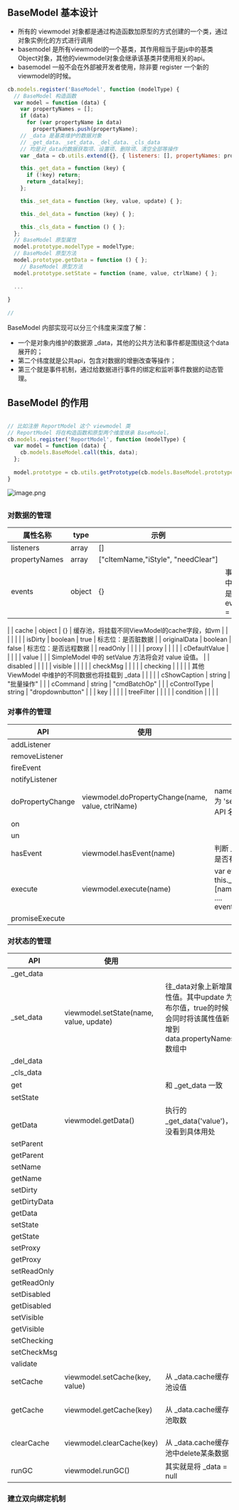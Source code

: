 <a name="jmuLV"></a>
## 
<a name="22bV8"></a>
## BaseModel 基本设计

- 所有的 viewmodel 对象都是通过构造函数加原型的方式创建的一个类，通过对象实例化的方式进行调用
- basemodel 是所有viewmodel的一个基类，其作用相当于是js中的基类Object对象，其他的viewmodel对象会继承该基类并使用相关的api。
- basemodel 一般不会在外部被开发者使用，除非要 register 一个新的 viewmodel的时候。

```javascript
cb.models.register('BaseModel', function (modelType) {
  // BaseModel 构造函数
  var model = function (data) {
    var propertyNames = [];
    if (data)
      for (var propertyName in data)
        propertyNames.push(propertyName);
    // _data 是基类维护的数据对象
    // _get_data、_set_data、_del_data、_cls_data
    // 均是对_data的数据获取项、设置项、删除项、清空全部等操作
    var _data = cb.utils.extend({}, { listeners: [], propertyNames: propertyNames, events: {}, cache: {} }, data);

    this._get_data = function (key) {
      if (!key) return;
      return _data[key];
    };

    this._set_data = function (key, value, update) { };

    this._del_data = function (key) { };

    this._cls_data = function () { };
  };
  // BaseModel 原型属性
  model.prototype.modelType = modelType;
  // BaseModel 原型方法
  model.prototype.getData = function () { };
	// BaseModel 原型方法
  model.prototype.setState = function (name, value, ctrlName) { };
  
  ...
  
}
  
// 
```

BaseModel 内部实现可以分三个纬度来深度了解：

- 一个是对象内维护的数据源 _data，其他的公共方法和事件都是围绕这个data展开的；
- 第二个纬度就是公共api，包含对数据的增删改查等操作；
- 第三个就是事件机制，通过给数据进行事件的绑定和监听事件数据的动态管理。

<a name="I1b4x"></a>
## BaseModel 的作用

```javascript

// 比如注册 ReportModel 这个 viewmodel 类
// ReportModel 将在构造函数和原型两个维度继承 BaseModel，
cb.models.register('ReportModel', function (modelType) {
  var model = function (data) {
    cb.models.BaseModel.call(this, data);
  };
  
  model.prototype = cb.utils.getPrototype(cb.models.BaseModel.prototype);
}
```

![image.png](http://design.yonyoucloud.com/static/yuque/0/2019/png/85184/1557283307991-e20d71e7-fcc9-4102-803c-b9a35ae4e8f8.png#align=left&display=inline&height=1228&name=image.png&originHeight=2456&originWidth=2512&search=&size=1841829&status=done&width=1256)
<a name="tIa1B"></a>
## 
<a name="9bnwY"></a>
### 对数据的管理


| 属性名称 | type | 示例 | 说明 |
| --- | --- | --- | --- |
| listeners | array | [] |  |
| propertyNames | array | ["cItemName,"iStyle", "needClear"] |  |
| events | object | {} | 事件队列，其中每个key都是数组。<br />events[name] = []

 |
| cache | object | {} | 缓存池，将挂载不同ViewModel的cache字段，如vm |
|  |  |  |  |
| isDirty | boolean | true | 标志位：是否脏数据 |
| originalData | boolean | false | 标志位：是否远程数据 |
| readOnly |  |  |  |
| proxy |  |  |  |
| cDefaultValue |  |  |  |
| value |  |  | SimpleModel 中的 setValue 方法将会对 value 设值。 |
| disabled |  |  |  |
| visible |  |  |  |
| checkMsg |  |  |  |
| checking |  |  |  |
| 其他 ViewModel 中维护的不同数据也将挂载到 _data |  |  |  |
| cShowCaption | string | "批量操作" |  |
| cCommand | string | "cmdBatchOp" |  |
| cControlType | string | "dropdownbutton" |  |
| key |  |  |  |
| treeFilter |  |  |  |
| condition |  |  |  |




<a name="9VcBv"></a>
### 对事件的管理


| API | 使用 |  |
| --- | --- | --- |
| addListener |  |  |
| removeListener |  |  |
| fireEvent |  |  |
| notifyListener |  |  |
| doPropertyChange | viewmodel.doPropertyChange(name, value, ctrlName) | name 为 'setDisabled'、"setState"等 API 名称， |
| on |  |  |
| un |  |  |
| hasEvent | viewmodel.hasEvent(name) | 判断 _data.events 事件队列中是否有某个事件 |
| execute | viewmodel.execute(name) | var events = this._get_data('events')[name];<br />....<br />    events.forEach() |
| promiseExecute |  |  |


<a name="ERYrQ"></a>
### 对状态的管理



| API | 使用 |  |
| --- | --- | --- |
| _get_data |  |  |
| _set_data | viewmodel.setState(name, value, update) | 往_data对象上新增属性值。其中update 为布尔值，true的时候会同时将该属性值新增到data.propertyNames 数组中 |
| _del_data |  |  |
| _cls_data |  |  |
| get |  | 和 _get_data 一致 |
| setState |  |  |
| <br />getData<br /> | viewmodel.getData() | 执行的_get_data('value')，没看到具体用处 |
| setParent |  |  |
| getParent |  |  |
| setName |  |  |
| getName |  |  |
| setDirty |  |  |
| getDirtyData |  |  |
| getData |  |  |
| setState |  |  |
| getState |  |  |
| setProxy |  |  |
| getProxy |  |  |
| setReadOnly |  |  |
| getReadOnly |  |  |
| setDisabled |  |  |
| getDisabled |  |  |
| setVisible |  |  |
| getVisible |  |  |
| setChecking |  |  |
| setCheckMsg |  |  |
| validate |  |  |
| setCache | viewmodel.setCache(key, value) | 从 _data.cache缓存池设值<br /> |
| getCache | viewmodel.getCache(key) | <br />从 _data.cache缓存池取数<br /> |
| clearCache | viewmodel.clearCache(key) | <br />从 _data.cache缓存池中delete某条数据<br /> |
| runGC | viewmodel.runGC() | 其实就是将 _data = null |


<a name="9w84l"></a>
### 建立双向绑定机制


<a name="8DjIe"></a>
##